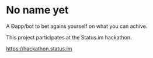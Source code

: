 # No name yet

A Đapp/bot to bet agains yourself on what you can achive.

This project participates at the Status.im hackathon.

https://hackathon.status.im
